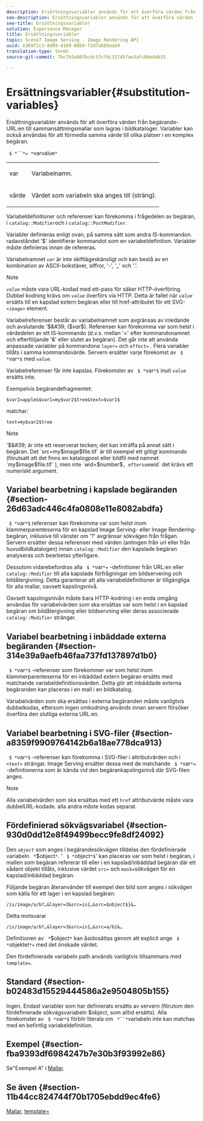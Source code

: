```yaml
---
description: Ersättningsvariabler används för att överföra värden från begärande-URL:en till sammansättningsmallar som lagras i bildkataloger. Variabler kan också användas för att förmedla samma värde till olika platser i en komplex begäran.
seo-description: Ersättningsvariabler används för att överföra värden från begärande-URL:en till sammansättningsmallar som lagras i bildkataloger. Variabler kan också användas för att förmedla samma värde till olika platser i en komplex begäran.
seo-title: Ersättningsvariabler
solution: Experience Manager
title: Ersättningsvariabler
topic: Scene7 Image Serving - Image Rendering API
uuid: e369f2c3-8d89-4169-8869-f1d7ab89aab9
translation-type: tm+mt
source-git-commit: 7bc7b3a86fbcdc57cfdc31745fae3afc06e44b15

---
```



# Ersättningsvariabler{#substitution-variables}

Ersättningsvariabler används för att överföra värden från begärande-URL:en till sammansättningsmallar som lagras i bildkataloger. Variabler kan också användas för att förmedla samma värde till olika platser i en komplex begäran.

` $ *``*= *`varvalue`*`

<table id="simpletable_EFEC66C23CE949EFACDC415A954DF323"> 
 <tr class="strow"> 
  <td class="stentry"> <p> <span class="codeph"> <span class="varname"> var </span></span> </p> </td> 
  <td class="stentry"> <p>Variabelnamn. </p> </td> 
 </tr> 
 <tr class="strow"> 
  <td class="stentry"> <p> <span class="codeph"> <span class="varname"> värde </span></span> </p> </td> 
  <td class="stentry"> <p>Värdet som variabeln ska anges till (sträng). </p> </td> 
 </tr> 
</table>

Variabeldefinitioner och referenser kan förekomma i frågedelen av begäran, i `catalog::Modifier`och i `catalog::PostModifier`.

Variabler definieras enligt ovan, på samma sätt som andra IS-kommandon. radavståndet &#39;$&#39; identifierar kommandot som en variabeldefinition. Variabler måste definieras innan de refereras.

Variabelnamnet *`var`* är inte skiftlägeskänsligt och kan bestå av en kombination av ASCII-bokstäver, siffror, &#39;-&#39;, &#39;_&#39; och &#39;.&#39;.

>[!NOTE]
>
>*`value`* måste vara URL-kodad med ett-pass för säker HTTP-överföring. Dubbel kodning krävs om *`value`* överförs via HTTP. Detta är fallet när *`value`* ersätts till en kapslad extern begäran eller till href-attributet för ett SVG- `<image>` element.

Variabelreferenser består av variabelnamnet som avgränsas av inledande och avslutande &#39;$&#39; ($*var*$). Referenser kan förekomma var som helst i värdedelen av ett IS-kommando (d.v.s. mellan &#39;=&#39; efter kommandonamnet och efterföljande &#39;&amp;&#39; eller slutet av begäran). Det går inte att använda anpassade variabler på kommandona `layer=` och `effect=` . Flera variabler tillåts i samma kommandovärde. Servern ersätter varje förekomst av ` $ *`var`*$` med *`value`*.

Variabelreferenser får inte kapslas. Förekomster av ` $ *`var`*$` inuti *`value`* ersätts inte.

Exempelvis begärandefragmentet:

`$var2=apple&$var1=my$var2$tree&text=$var1$`

matchar:

`text=my$var2$tree`

>[!NOTE]
>
>&#39;$&#39; är inte ett reserverat tecken; det kan inträffa på annat sätt i begäran. Det `src=my$image$file.tif` är till exempel ett giltigt kommando (förutsatt att det finns en katalogpost eller bildfil med namnet `my$image$file.tif` ), men inte `wid=$number$` , eftersom `wid` det krävs ett numeriskt argument.

## Variabel bearbetning i kapslade begäranden {#section-26d63adc446c4fa0808e11e8082abdfa}

` $ *`var`*$` referenser kan förekomma var som helst inom klammerparenteserna för en kapslad Image Serving- eller Image Rendering-begäran, inklusive till vänster om &#39;?&#39; avgränsar sökvägen från frågan. Servern ersätter dessa referenser med värden (antingen från url eller från huvudbildkatalogen) innan `catalog::Modifier` den kapslade begäran analyseras och bearbetas ytterligare.

Dessutom vidarebefordras alla ` $ *`var`*=` -definitioner från URL:en eller `catalog::Modifier` till alla kapslade förfrågningar om bildservering och bildåtergivning. Detta garanterar att alla variabeldefinitioner är tillgängliga för alla mallar, oavsett kapslingsnivå.

Oavsett kapslingsnivån måste bara HTTP-kodning i en enda omgång användas för variabelvärden som ska ersättas var som helst i en kapslad begäran om bildåtergivning eller bildservning eller deras associerade `catalog::Modifier` strängar.

## Variabel bearbetning i inbäddade externa begäranden {#section-314e39a9aefb46faa737fd137897d1b0}

` $ *`var`*$` -referenser som förekommer var som helst inom klammerparenteserna för en inbäddad extern begäran ersätts med matchande variabeldefinitionsvärden. Detta gör att inbäddade externa begäranden kan placeras i en mall i en bildkatalog.

Variabelvärden som ska ersättas i externa begäranden måste vanligtvis dubbelkodas, eftersom ingen omkodning används innan servern försöker överföra den slutliga externa URL:en.

## Variabel bearbetning i SVG-filer {#section-a8359f9909764142b6a18ae778dca913}

` $ *`var`*$` -referenser kan förekomma i SVG-filer i attributvärden och i `<text>` strängar. Image Serving ersätter dessa med de matchande ` $ *`var`*=` -definitionerna som är kända vid den begärankapslingsnivå där SVG-filen anges.

>[!NOTE]
>
>Alla variabelvärden som ska ersättas med ett `href` attributvärde måste vara dubbelURL-kodade. alla andra måste kodas separat.

## Fördefinierad sökvägsvariabel {#section-930d0dd12e8f49499becc9fe8df24092}

Den *`object`* som anges i begärandesökvägen tilldelas den fördefinierade variabeln ` *`$object`*`. &#39; ` $ *`object`*$`&#39; kan placeras var som helst i begäran, i mallen som begäran refererar till eller i en kapslad/inbäddad begäran där ett sådant objekt tillåts, inklusive värdet `src=` och `mask=`sökvägen för en kapslad/inbäddad begäran.

Följande begäran återanvänder till exempel den bild som anges i sökvägen som källa för ett lager i en kapslad begäran:

`/is/image/a/b?…&layer=3&src=is{…&src=$object$}&…`

Detta motsvarar

`/is/image/a/b?…&layer=3&src=is{…&src=a/b}&…`

Definitionen av ` *`$object`*` kan åsidosättas genom att explicit ange ` $ *`objektet`*=` med det önskade värdet.

Den fördefinierade variabeln path används vanligtvis tillsammans med `template=`.

## Standard {#section-b02483d15529444586a2e9504805b155}

Ingen. Endast variabler som har definierats ersätts av servern (förutom den fördefinierade sökvägsvariabeln $object, som alltid ersätts). Alla förekomster av ` $ *`var`*$` förblir literala om ` *``*`variabeln inte kan matchas med en befintlig variabeldefinition.

## Exempel {#section-fba9393df6984247b7e30b3f93992e86}

Se&quot;Exempel A&quot; i [Mallar](../../../../../is-api/http-ref/image-serving-api-ref/c-http-protocol-reference/c-templates/c-templates.md#concept-3cd2d2adae0e41b2979b9640244d4d3e).

## Se även {#section-11b44cc824744f70b1705ebdd9ec4fe6}

[Mallar](../../../../../is-api/http-ref/image-serving-api-ref/c-http-protocol-reference/c-templates/c-templates.md#concept-3cd2d2adae0e41b2979b9640244d4d3e), [template=](../../../../../is-api/http-ref/image-serving-api-ref/c-http-protocol-reference/c-command-reference/r-template.md#reference-3beccaa462a64bf0ba867e5c8fd0bd14)
